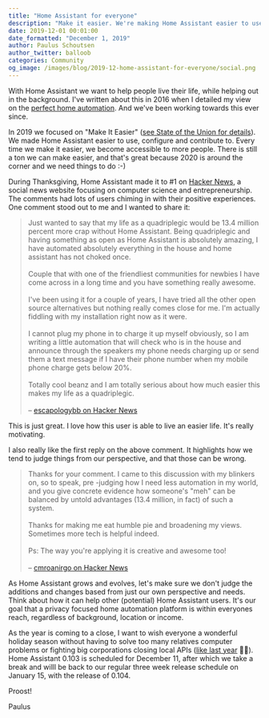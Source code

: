 ```yaml
---
title: "Home Assistant for everyone"
description: "Make it easier. We're making Home Assistant easier to use, configure and contribute to."
date: 2019-12-01 00:01:00
date_formatted: "December 1, 2019"
author: Paulus Schoutsen
author_twitter: balloob
categories: Community
og_image: /images/blog/2019-12-home-assistant-for-everyone/social.png
---
```


With Home Assistant we want to help people live their life, while helping out in the background. I've written about this in 2016 when I detailed my view on the [perfect home automation](https://www.home-assistant.io/blog/2016/01/19/perfect-home-automation/). And we've been working towards this ever since.

In 2019 we focused on "Make It Easier" ([see State of the Union for details](https://youtu.be/tc17q1Zn0Xs?t=1271)). We made Home Assistant easier to use, configure and contribute to. Every time we make it easier, we become accessible to more people. There is still a ton we can make easier, and that's great because 2020 is around the corner and we need things to do :-)

During Thanksgiving, Home Assistant made it to #1 on [Hacker News](https://news.ycombinator.com/item?id=21665125), a social news website focusing on computer science and entrepreneurship. The comments had lots of users chiming in with their positive experiences. One comment stood out to me and I wanted to share it:

<blockquote style='font-size:1em'>
Just wanted to say that my life as a quadriplegic would be 13.4 million percent more crap without Home Assistant. Being quadriplegic and having something as open as Home Assistant is absolutely amazing, I have automated absolutely everything in the house and home assistant has not choked once.
<br><br>
Couple that with one of the friendliest communities for newbies I have come across in a long time and you have something really awesome.
<br><br>
I've been using it for a couple of years, I have tried all the other open source alternatives but nothing really comes close for me. I'm actually fiddling with my installation right now as it were.
<br><br>
I cannot plug my phone in to charge it up myself obviously, so I am writing a little automation that will check who is in the house and announce through the speakers my phone needs charging up or send them a text message if I have their phone number when my mobile phone charge gets below 20%.
<br><br>
Totally cool beanz and I am totally serious about how much easier this makes my life as a quadriplegic.
<br><br>
– <a href="https://news.ycombinator.com/item?id=21666909">escapologybb on Hacker News</a>
</blockquote>

This is just great. I love how this user is able to live an easier life. It's really motivating.

I also really like the first reply on the above comment. It highlights how we tend to judge things from our perspective, and that those can be wrong.

<blockquote style='font-size:1em'>
Thanks for your comment. I came to this discussion with my blinkers on, so to speak, pre -judging how I need less automation in my world, and you give concrete evidence how someone's "meh" can be balanced by untold advantages (13.4 million, in fact) of such a system.
<br><br>
Thanks for making me eat humble pie and broadening my views. Sometimes more tech is helpful indeed.
<br><br>
Ps: The way you're applying it is creative and awesome too!
<br><br>
– <a href="https://news.ycombinator.com/item?id=21667056">cmroanirgo on Hacker News</a>
</blockquote>

As Home Assistant grows and evolves, let's make sure we don't judge the additions and changes based from just our own perspective and needs. Think about how it can help other (potential) Home Assistant users. It's our goal that a privacy focused home automation platform is within everyones reach, regardless of background, location or income.

As the year is coming to a close, I want to wish everyone a wonderful holiday season without having to solve too many relatives computer problems or fighting big corporations closing local APIs ([like last year](https://www.home-assistant.io/blog/2018/12/17/logitech-harmony-removes-local-api/) 🤦‍♂️). Home Assistant 0.103 is scheduled for December 11, after which we take a break and willl be back to our regular three week release schedule on January 15, with the release of 0.104.

Proost!

Paulus
